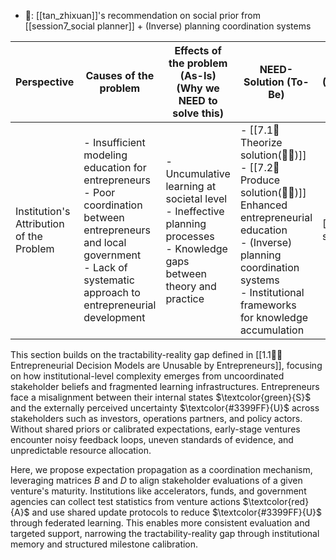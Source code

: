- 🧱:  [[tan_zhixuan]]'s recommendation on social prior from [[session7_social planner]] + (Inverse) planning coordination systems

| Perspective                              | Causes of the problem                                                                                                                                                                 | Effects of the problem (As-Is)<br>(Why we NEED to solve this)                                                                 | NEED-Solution (To-Be)                                                                                                                                                                                     | Evaluation Method<br>(Functionality/adoption by entrepreneurs) |
| ---------------------------------------- | ------------------------------------------------------------------------------------------------------------------------------------------------------------------------------------- | ----------------------------------------------------------------------------------------------------------------------------- | --------------------------------------------------------------------------------------------------------------------------------------------------------------------------------------------------------- | -------------------------------------------------------------- |
| Institution's Attribution of the Problem | - Insufficient modeling education for entrepreneurs<br>- Poor coordination between entrepreneurs and local government<br>- Lack of systematic approach to entrepreneurial development | - Uncumulative learning at societal level<br>- Ineffective planning processes<br>- Knowledge gaps between theory and practice | - [[7.1💭Theorize solution(🤜👥)]]<br>- [[7.2📐Produce solution(🤜👥)]] <br>Enhanced entrepreneurial education <br>- (Inverse) planning coordination systems<br>- Institutional frameworks for knowledge accumulation | [[7.3💸Evaluate solution]]                                     |

This section builds on the tractability-reality gap defined in [[1.1😵‍💫Entrepreneurial Decision Models are Unusable by Entrepreneurs]], focusing on how institutional-level complexity emerges from uncoordinated stakeholder beliefs and fragmented learning infrastructures. Entrepreneurs face a misalignment between their internal states $\textcolor{green}{S}$ and the externally perceived uncertainty $\textcolor{#3399FF}{U}$ across stakeholders such as investors, operations partners, and policy actors. Without shared priors or calibrated expectations, early-stage ventures encounter noisy feedback loops, uneven standards of evidence, and unpredictable resource allocation.

Here, we propose expectation propagation as a coordination mechanism, leveraging matrices $B$ and $D$ to align stakeholder evaluations of a given venture's maturity. Institutions like accelerators, funds, and government agencies can collect test statistics from venture actions $\textcolor{red}{A}$ and use shared update protocols to reduce $\textcolor{#3399FF}{U}$ through federated learning. This enables more consistent evaluation and targeted support, narrowing the tractability-reality gap through institutional memory and structured milestone calibration.